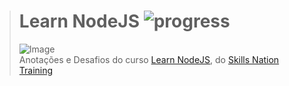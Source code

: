 ># **Learn NodeJS** ![progress](http://progressed.io/bar/61?title=completed "progress")
> ![Image](https://encrypted-tbn0.gstatic.com/images?q=tbn:ANd9GcQMe4i0X923hyNfQgwfFfE7-_QuZwE8ywcN1kofBSytMPwjUm8eAg)  
> Anotações e Desafios do curso [Learn NodeJS](https://www.udemy.com/draft/1680320/), do [Skills Nation Training](https://www.udemy.com/draft/1680320/learn/v4/)